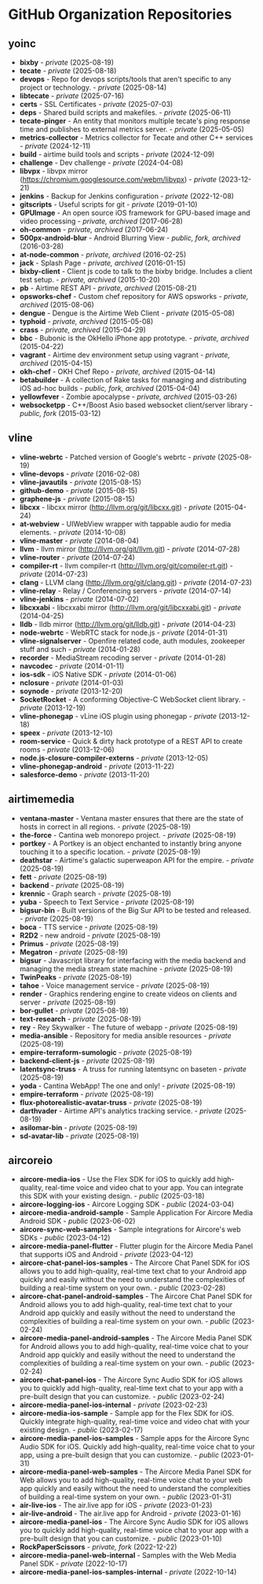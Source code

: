 # GitHub Organization Repositories

## yoinc

- **bixby** - *private* (2025-08-19)
- **tecate** - *private* (2025-08-18)
- **devops** - Repo for devops scripts/tools that aren't specific to any project or technology. - *private* (2025-08-14)
- **libtecate** - *private* (2025-07-16)
- **certs** - SSL Certificates - *private* (2025-07-03)
- **deps** - Shared build scripts and makefiles. - *private* (2025-06-11)
- **tecate-pinger** - An entity that monitors multiple tecate's ping response time and publishes to external metrics server. - *private* (2025-05-05)
- **metrics-collector** - Metrics collector for Tecate and other C++ services - *private* (2024-12-11)
- **build** - airtime build tools and scripts - *private* (2024-12-09)
- **challenge** - Dev challenge - *private* (2024-04-08)
- **libvpx** - libvpx mirror (https://chromium.googlesource.com/webm/libvpx) - *private* (2023-12-21)
- **jenkins** - Backup for Jenkins configuration - *private* (2022-12-08)
- **gitscripts** - Useful scripts for git - *private* (2019-01-10)
- **GPUImage** - An open source iOS framework for GPU-based image and video processing - *private, archived* (2017-06-28)
- **oh-common** - *private, archived* (2017-06-24)
- **500px-android-blur** - Android Blurring View - *public, fork, archived* (2016-03-28)
- **at-node-common** - *private, archived* (2016-02-25)
- **jack** - Splash Page - *private, archived* (2016-01-15)
- **bixby-client** - Client js code to talk to the bixby bridge. Includes a client test setup. - *private, archived* (2015-10-20)
- **pb** - Airtime REST API - *private, archived* (2015-08-21)
- **opsworks-chef** - Custom chef repository for AWS opsworks - *private, archived* (2015-08-06)
- **dengue** - Dengue is the Airtime Web Client - *private* (2015-05-08)
- **typhoid** - *private, archived* (2015-05-08)
- **crass** - *private, archived* (2015-04-29)
- **bbc** - Bubonic is the OkHello iPhone app prototype. - *private, archived* (2015-04-22)
- **vagrant** - Airtime dev environment setup using vagrant - *private, archived* (2015-04-15)
- **okh-chef** - OKH Chef Repo - *private, archived* (2015-04-14)
- **betabuilder** - A collection of Rake tasks for managing and distributing iOS ad-hoc builds - *public, fork, archived* (2015-04-04)
- **yellowfever** - Zombie apocalypse - *private, archived* (2015-03-26)
- **websocketpp** - C++/Boost Asio based websocket client/server library - *public, fork* (2015-03-12)

## vline

- **vline-webrtc** - Patched version of Google's webrtc - *private* (2025-08-19)
- **vline-devops** - *private* (2016-02-08)
- **vline-javautils** - *private* (2015-08-15)
- **github-demo** - *private* (2015-08-15)
- **graphene-js** - *private* (2015-08-15)
- **libcxx** - libcxx mirror (http://llvm.org/git/libcxx.git) - *private* (2015-04-24)
- **at-webview** - UIWebView wrapper with tappable audio for media elements. - *private* (2014-10-08)
- **vline-master** - *private* (2014-08-04)
- **llvm** - llvm mirror (http://llvm.org/git/llvm.git) - *private* (2014-07-28)
- **vline-router** - *private* (2014-07-24)
- **compiler-rt** - llvm compiler-rt (http://llvm.org/git/compiler-rt.git) - *private* (2014-07-23)
- **clang** - LLVM clang (http://llvm.org/git/clang.git) - *private* (2014-07-23)
- **vline-relay** - Relay / Conferencing servers - *private* (2014-07-14)
- **vline-jenkins** - *private* (2014-07-02)
- **libcxxabi** - libcxxabi mirror (http://llvm.org/git/libcxxabi.git) - *private* (2014-04-25)
- **lldb** - lldb mirror (http://llvm.org/git/lldb.git) - *private* (2014-04-23)
- **node-webrtc** - WebRTC stack for node.js - *private* (2014-01-31)
- **vline-signalserver** - Openfire related code, auth modules, zookeeper stuff and such - *private* (2014-01-28)
- **recorder** - MediaStream recoding server - *private* (2014-01-28)
- **navcodec** - *private* (2014-01-11)
- **ios-sdk** - iOS Native SDK - *private* (2014-01-06)
- **nclosure** - *private* (2014-01-03)
- **soynode** - *private* (2013-12-20)
- **SocketRocket** - A conforming Objective-C WebSocket client library. - *private* (2013-12-19)
- **vline-phonegap** - vLine iOS plugin using phonegap - *private* (2013-12-18)
- **speex** - *private* (2013-12-10)
- **room-service** - Quick & dirty hack prototype of a REST API to create rooms - *private* (2013-12-06)
- **node.js-closure-compiler-externs** - *private* (2013-12-05)
- **vline-phonegap-android** - *private* (2013-11-22)
- **salesforce-demo** - *private* (2013-11-20)

## airtimemedia

- **ventana-master** - Ventana master ensures that there are the state of hosts in correct in all regions. - *private* (2025-08-19)
- **the-force** - Cantina web monorepo project. - *private* (2025-08-19)
- **portkey** - A Portkey is an object enchanted to instantly bring anyone touching it to a specific location. - *private* (2025-08-19)
- **deathstar** - Airtime's galactic superweapon API for the empire. - *private* (2025-08-19)
- **fett** - *private* (2025-08-19)
- **backend** - *private* (2025-08-19)
- **krennic** - Graph search - *private* (2025-08-19)
- **yuba** - Speech to Text Service - *private* (2025-08-19)
- **bigsur-bin** - Built versions of the Big Sur API to be tested and released. - *private* (2025-08-19)
- **boca** - TTS service - *private* (2025-08-19)
- **R2D2** - new android - *private* (2025-08-19)
- **Primus** - *private* (2025-08-19)
- **Megatron** - *private* (2025-08-19)
- **bigsur** - Javascript library for interfacing with the media backend and managing the media stream state machine - *private* (2025-08-19)
- **TwinPeaks** - *private* (2025-08-19)
- **tahoe** - Voice management service - *private* (2025-08-19)
- **render** - Graphics rendering engine to create videos on clients and server - *private* (2025-08-19)
- **bor-gullet** - *private* (2025-08-19)
- **text-research** - *private* (2025-08-19)
- **rey** - Rey Skywalker - The future of webapp - *private* (2025-08-19)
- **media-ansible** - Repository for media ansible resources - *private* (2025-08-19)
- **empire-terraform-sumologic** - *private* (2025-08-19)
- **backend-client-js** - *private* (2025-08-19)
- **latentsync-truss** - A truss for running latentsync on baseten - *private* (2025-08-19)
- **yoda** - Cantina WebApp! The one and only! - *private* (2025-08-19)
- **empire-terraform** - *private* (2025-08-19)
- **flux-photorealistic-avatar-truss** - *private* (2025-08-19)
- **darthvader** - Airtime API's analytics tracking service. - *private* (2025-08-19)
- **asilomar-bin** - *private* (2025-08-19)
- **sd-avatar-lib** - *private* (2025-08-19)

## aircoreio

- **aircore-media-ios** - Use the Flex SDK for iOS to quickly add high-quality, real-time voice and video chat to your app. You can integrate this SDK with your existing design. - *public* (2025-03-18)
- **aircore-logging-ios** - Aircore Logging SDK - *public* (2024-03-04)
- **aircore-media-android-sample** - Sample Application For Aircore Media Android SDK - *public* (2023-06-02)
- **aircore-sync-web-samples** - Sample integrations for Aircore's web SDKs - *public* (2023-04-12)
- **aircore-media-panel-flutter** - Flutter plugin for the Aircore Media Panel that supports iOS and Android - *private* (2023-04-12)
- **aircore-chat-panel-ios-samples** - The Aircore Chat Panel SDK for iOS allows you to add high-quality, real-time text chat to your Android app quickly and easily without the need to understand the complexities of building a real-time system on your own. - *public* (2023-02-28)
- **aircore-chat-panel-android-samples** - The Aircore Chat Panel SDK for Android allows you to add high-quality, real-time text chat to your Android app quickly and easily without the need to understand the complexities of building a real-time system on your own. - *public* (2023-02-24)
- **aircore-media-panel-android-samples** - The Aircore Media Panel SDK for Android allows you to add high-quality, real-time voice chat to your Android app quickly and easily without the need to understand the complexities of building a real-time system on your own. - *public* (2023-02-24)
- **aircore-chat-panel-ios** - The Aircore Sync Audio SDK for iOS allows you to quickly add high-quality, real-time text chat to your app with a pre-built design that you can customize. - *public* (2023-02-24)
- **aircore-media-panel-ios-internal** - *private* (2023-02-23)
- **aircore-media-ios-sample** - Sample app for the Flex SDK for iOS. Quickly integrate high-quality, real-time voice and video chat with your existing design. - *public* (2023-02-17)
- **aircore-media-panel-ios-samples** - Sample apps for the Aircore Sync Audio SDK for iOS. Quickly add high-quality, real-time voice chat to your app, using a pre-built design that you can customize. - *public* (2023-01-31)
- **aircore-media-panel-web-samples** - The Aircore Media Panel SDK for Web allows you to add high-quality, real-time voice chat to your web app quickly and easily without the need to understand the complexities of building a real-time system on your own. - *public* (2023-01-31)
- **air-live-ios** - The air.live app for iOS - *private* (2023-01-23)
- **air-live-android** - The air.live app for Android - *private* (2023-01-16)
- **aircore-media-panel-ios** - The Aircore Sync Audio SDK for iOS allows you to quickly add high-quality, real-time voice chat to your app with a pre-built design that you can customize. - *public* (2023-01-10)
- **RockPaperScissors** - *private, fork* (2022-12-22)
- **aircore-media-panel-web-internal** - Samples with the Web Media Panel SDK - *private* (2022-10-17)
- **aircore-media-panel-ios-samples-internal** - *private* (2022-10-14)